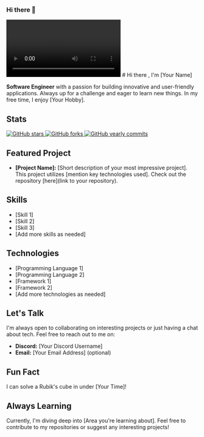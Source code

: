 ### Hi there 👋

![Profile Picture](myvideo.mp4)  # Hi there , I'm [Your Name]

**Software Engineer** with a passion for building innovative and user-friendly applications. Always up for a challenge and eager to learn new things.   In my free time, I enjoy [Your Hobby]. 

## Stats

<a href="https://github.com/[Your Username]">  <img src="https://img.shields.io/github/stars/[Your Username]/[Your Most Starred Repo].svg?style=social" alt="GitHub stars">
</a>
<a href="https://github.com/[Your Username]">  <img src="https://img.shields.io/github/forks/[Your Username]/[Your Most Forked Repo].svg?style=social" alt="GitHub forks">
</a>
<a href="https://github.com/[Your Username]">  <img src="https://img.shields.io/github/commits-y/[Your Username].svg?style=social" alt="GitHub yearly commits">
</a>

## Featured Project

* **[Project Name]:**  [Short description of your most impressive project].  This project utilizes [mention key technologies used]. Check out the repository [here](link to your repository).

## Skills

* [Skill 1]
* [Skill 2]
* [Skill 3]
* [Add more skills as needed]

## Technologies

* [Programming Language 1]
* [Programming Language 2]
* [Framework 1]
* [Framework 2]
* [Add more technologies as needed]

## Let's Talk

I'm always open to collaborating on interesting projects or just having a chat about tech. Feel free to reach out to me on:

* **Discord:** [Your Discord Username]
* **Email:** [Your Email Address] (optional)

## Fun Fact

I can solve a Rubik's cube in under [Your Time]! 

## Always Learning

Currently, I'm diving deep into [Area you're learning about]. Feel free to contribute to my repositories or suggest any interesting projects!


<!--
**zulkifl7/zulkifl7** is a ✨ _special_ ✨ repository because its `README.md` (this file) appears on your GitHub profile.

Here are some ideas to get you started:

- 🔭 I’m currently working on ...
- 🌱 I’m currently learning ...
- 👯 I’m looking to collaborate on ...
- 🤔 I’m looking for help with ...
- 💬 Ask me about ...
- 📫 How to reach me: ...
- 😄 Pronouns: ...
- ⚡ Fun fact: ...
-->
